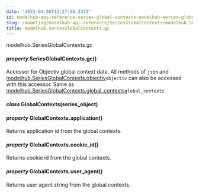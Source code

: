 ```yaml
---
date: '2022-04-26T12:27:56.237Z'
id: modelhub-api-reference-series-global-contexts-modelhub-series-global-contexts-gc
slug: /modeling/modelhub-api-reference/SeriesGlobalContexts/modelhub.SeriesGlobalContexts.gc/
title: modelhub.SeriesGlobalContexts.gc
---
```


modelhub.SeriesGlobalContexts.gc


#### _property_ SeriesGlobalContexts.gc()
Accessor for Objectiv global context data. All methods of `json` and [modelhub.SeriesGlobalContexts.objectiv](#modelhub.SeriesGlobalContexts.objectiv)`objectiv` can
also be accessed with this accessor. Same as [modelhub.SeriesGlobalContexts.global_contexts](#modelhub.SeriesGlobalContexts.global_contexts)`global_contexts`


#### _class_ GlobalContexts(series_object)
<!-- !! processed by numpydoc !! -->

#### _property_ GlobalContexts.application()
Returns application id from the global contexts.

<!-- !! processed by numpydoc !! -->

#### _property_ GlobalContexts.cookie_id()
Returns cookie id from the global contexts.

<!-- !! processed by numpydoc !! -->

#### _property_ GlobalContexts.user_agent()
Returns user agent string from the global contexts.

<!-- !! processed by numpydoc !! -->
<!-- !! processed by numpydoc !! -->
